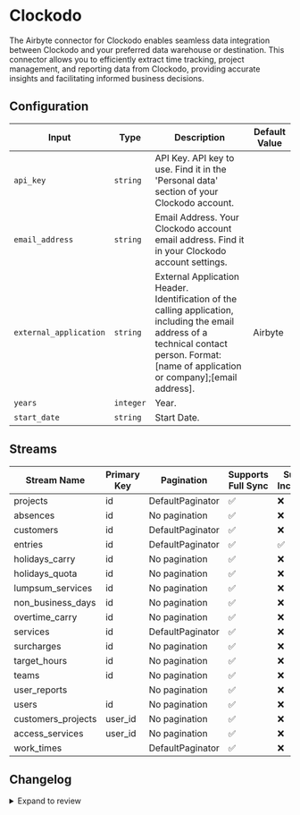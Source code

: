 # Clockodo
The Airbyte connector for Clockodo enables seamless data integration between Clockodo and your preferred data warehouse or destination. This connector allows you to efficiently extract time tracking, project management, and reporting data from Clockodo, providing accurate insights and facilitating informed business decisions.

## Configuration

| Input | Type | Description | Default Value |
|-------|------|-------------|---------------|
| `api_key` | `string` | API Key. API key to use. Find it in the &#39;Personal data&#39; section of your Clockodo account. |  |
| `email_address` | `string` | Email Address. Your Clockodo account email address. Find it in your Clockodo account settings. |  |
| `external_application` | `string` | External Application Header. Identification of the calling application, including the email address of a technical contact person. Format: [name of application or company];[email address]. | Airbyte |
| `years` | `integer` | Year.  |  |
| `start_date` | `string` | Start Date.  |  |

## Streams
| Stream Name | Primary Key | Pagination | Supports Full Sync | Supports Incremental |
|-------------|-------------|------------|---------------------|----------------------|
| projects | id | DefaultPaginator | ✅ |  ❌  |
| absences | id | No pagination | ✅ |  ❌  |
| customers | id | DefaultPaginator | ✅ |  ❌  |
| entries | id | DefaultPaginator | ✅ |  ✅  |
| holidays_carry | id | No pagination | ✅ |  ❌  |
| holidays_quota | id | No pagination | ✅ |  ❌  |
| lumpsum_services | id | No pagination | ✅ |  ❌  |
| non_business_days | id | No pagination | ✅ |  ❌  |
| overtime_carry | id | No pagination | ✅ |  ❌  |
| services | id | DefaultPaginator | ✅ |  ❌  |
| surcharges | id | No pagination | ✅ |  ❌  |
| target_hours | id | No pagination | ✅ |  ❌  |
| teams | id | No pagination | ✅ |  ❌  |
| user_reports |  | No pagination | ✅ |  ❌  |
| users | id | No pagination | ✅ |  ❌  |
| customers_projects | user_id | No pagination | ✅ |  ❌  |
| access_services | user_id | No pagination | ✅ |  ❌  |
| work_times |  | DefaultPaginator | ✅ |  ❌  |

## Changelog

<details>
  <summary>Expand to review</summary>

| Version          | Date              | Pull Request | Subject        |
|------------------|-------------------|--------------|----------------|
| 0.0.17 | 2025-04-05 | [57262](https://github.com/airbytehq/airbyte/pull/57262) | Update dependencies |
| 0.0.16 | 2025-03-29 | [56544](https://github.com/airbytehq/airbyte/pull/56544) | Update dependencies |
| 0.0.15 | 2025-03-22 | [55957](https://github.com/airbytehq/airbyte/pull/55957) | Update dependencies |
| 0.0.14 | 2025-03-08 | [55279](https://github.com/airbytehq/airbyte/pull/55279) | Update dependencies |
| 0.0.13 | 2025-03-01 | [54979](https://github.com/airbytehq/airbyte/pull/54979) | Update dependencies |
| 0.0.12 | 2025-02-22 | [54389](https://github.com/airbytehq/airbyte/pull/54389) | Update dependencies |
| 0.0.11 | 2025-02-15 | [53732](https://github.com/airbytehq/airbyte/pull/53732) | Update dependencies |
| 0.0.10 | 2025-02-08 | [53430](https://github.com/airbytehq/airbyte/pull/53430) | Update dependencies |
| 0.0.9 | 2025-02-01 | [52889](https://github.com/airbytehq/airbyte/pull/52889) | Update dependencies |
| 0.0.8 | 2025-01-25 | [52370](https://github.com/airbytehq/airbyte/pull/52370) | Update dependencies |
| 0.0.7 | 2025-01-18 | [51648](https://github.com/airbytehq/airbyte/pull/51648) | Update dependencies |
| 0.0.6 | 2025-01-11 | [51135](https://github.com/airbytehq/airbyte/pull/51135) | Update dependencies |
| 0.0.5 | 2024-12-28 | [50547](https://github.com/airbytehq/airbyte/pull/50547) | Update dependencies |
| 0.0.4 | 2024-12-21 | [50067](https://github.com/airbytehq/airbyte/pull/50067) | Update dependencies |
| 0.0.3 | 2024-12-14 | [49482](https://github.com/airbytehq/airbyte/pull/49482) | Update dependencies |
| 0.0.2 | 2024-12-12 | [49163](https://github.com/airbytehq/airbyte/pull/49163) | Update dependencies |
| 0.0.1 | 2024-10-28 | | Initial release by [@parthiv11](https://github.com/parthiv11) via Connector Builder |

</details>
